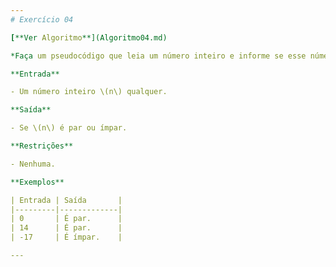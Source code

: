 ```yaml
---
# Exercício 04

[**Ver Algoritmo**](Algoritmo04.md)

*Faça um pseudocódigo que leia um número inteiro e informe se esse número é par ou ímpar.*

**Entrada**

- Um número inteiro \(n\) qualquer.

**Saída**

- Se \(n\) é par ou ímpar.

**Restrições**

- Nenhuma.

**Exemplos**

| Entrada | Saída       |
|---------|-------------|
| 0       | É par.      |
| 14      | É par.      |
| -17     | É ímpar.    |

---
```



